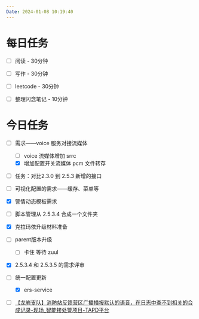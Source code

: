 ```yaml
---
Date: 2024-01-08 10:19:40
---
```


# 每日任务
- [ ] 阅读 - 30分钟
- [ ] 写作 - 30分钟
- [ ] leetcode - 30分钟
- [ ] 整理闪念笔记 - 10分钟


# 今日任务
- [ ] 需求——voice 服务对接流媒体
	- [ ] voice 流媒体增加 srrc
	- [x] 增加配置开关流媒体 pcm 文件转存
- [ ] 任务：对比2.3.0 到 2.5.3 新增的接口
- [ ] 可视化配置的需求——缓存、菜单等
- [x] 警情动态模板需求
- [ ]  脚本管理从 2.5.3.4 合成一个文件夹
- [x] 克拉玛依升级材料准备
- [ ] parent版本升级
	- [ ] 卡住 等待 zuul
- [x] 2.5.3.4 和 2.5.3.5 的需求评审
- [ ] 统一配置更新
	- [x] ers-service
- [ ] [【龙岩支队】消防站反馈营区广播播报默认的语音，在日志中查不到相关的合成记录-现场_智能接处警项目-TAPD平台](https://www.tapd.cn/43156223/bugtrace/bugs/view?bug_id=1143156223001761806)


